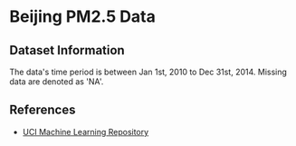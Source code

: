 # Beijing PM2.5 Data

## Dataset Information
The data's time period is between Jan 1st, 2010 to Dec 31st, 2014. Missing data are denoted as 'NA'.

## References
- [UCI Machine Learning Repository](https://archive.ics.uci.edu/dataset/381/beijing+pm2+5+data)

